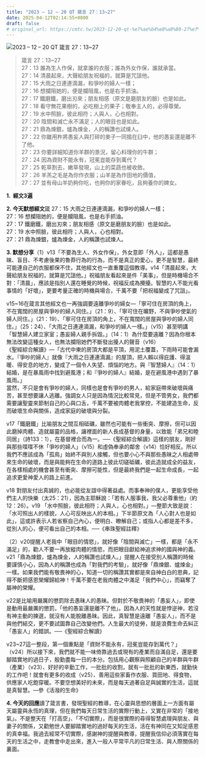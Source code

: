 ```yaml
---
title: "2023 – 12 – 20 QT 箴言 27：13~27"
date: 2025-04-12T02:14:55+0800
draft: false
# original_url: https://cmtc.tw/2023-12-20-qt-%e7%ae%b4%e8%a8%80-27%ef%bc%9a1327
---
```


![2023 – 12 – 20 QT 箴言 27：13\~27](/images/qt.jpg  "2023 – 12 – 20 QT 箴言 27：13\~27")

> 箴言 27：13\~27  
> 27：13 誰為生人作保，就拿誰的衣服；誰為外女作保，誰就承當。  
> 27：14 清晨起來，大聲給朋友祝福的，就算是咒詛他。  
> 27：15 大雨之日連連滴漏，和爭吵的婦人一樣；  
> 27：16 想攔阻她的，便是攔阻風，也是右手抓油。  
> 27：17 鐵磨鐵，磨出刃來；朋友相感（原文是磨朋友的臉）也是如此。  
> 27：18 看守無花果樹的，必吃樹上的果子；敬奉主人的，必得尊榮。  
> 27：19 水中照臉，彼此相符；人與人，心也相對。  
> 27：20 陰間和滅亡永不滿足；人的眼目也是如此。  
> 27：21 鼎為煉銀，爐為煉金，人的稱讚也試煉人。  
> 27：22 你雖用杵將愚妄人與打碎的麥子一同搗在臼中，他的愚妄還是離不了他。  
> 27：23 你要詳細知道你羊群的景況，留心料理你的牛群；  
> 27：24 因為資財不能永有，冠冕豈能存到萬代？  
> 27：25 乾草割去，嫩草發現，山上的菜蔬也被收斂。  
> 27：26 羊羔之毛是為你作衣服；山羊是為作田地的價值，  
> 27：27 並有母山羊奶夠你吃，也夠你的家眷吃，且夠養你的婢女。

**1.  經文3遍**

**2. 今天默想經文**箴 27：15 大雨之日連連滴漏，和爭吵的婦人一樣；  
27：16 想攔阻她的，便是攔阻風，也是右手抓油。  
27：17 鐵磨鐵，磨出刃來；朋友相感（原文是磨朋友的臉）也是如此。  
27：19 水中照臉，彼此相符；人與人，心也相對。  
27：21 鼎為煉銀，爐為煉金，人的稱讚也試煉人。

**3. 默想分享**（1）v13「不要為生人、外女作保」，外女意即「外人」，這都是愚昧、盲目、不考慮後果的魯莽行為的行為，而不是真正的愛心，更不是智慧，最終可能連自己的衣服都保不住，其他經文也一直重覆這個教導。v14「清晨起來，大聲給朋友祝福的，就算是咒詛他。」祝福朋友看起來是件「美事」，但是時機場合不對：「清晨」，應該是指別人還在睡覺的時候，祝福反成為攪擾。智慧的人不能光看事情的「好壞」，更要考量正確的時機與場合，千萬不要「把祝福變成了咒詛」。

v15\~16在箴言其他經文也一再強調要遠離爭吵的婦女—「寧可住在房頂的角上，不在寬闊的房屋與爭吵的婦人同住。」（21：9）、「寧可住在曠野，不與爭吵使氣的婦人同住。」（21：19）、「寧可住在房頂的角上，不在寬闊的房屋與爭吵的婦人同住。」（25：24）、「大雨之日連連滴漏，和爭吵的婦人一樣。」（v15）甚至明講「智慧婦人建立家室；愚妄婦人親手拆毀。」（14：1）為什麼要遠離？因為你根本無法改變這種女人，也無法攔阻她們不斷發出擾人的聲音（v16）  
《聖經綜合解讀》—「古代中東的房頂大都是平頂，用泥土覆蓋，下雨時可能會漏水。『爭吵的婦人』就像『大雨之日連連滴漏』的屋頂，把人賴以得庇護、得溫暖、得安息的地方，變成了一個令人失望、煩惱的地方。與『智慧婦人』（14：1）結婚，是在暴風雨中找到避風港；和『爭吵的婦人』結婚，是在避風港中遇到了暴風雨。」  
當然，不只是會有爭吵的婦人，同樣也是會有爭吵的男人，給家庭帶來破壞與痛苦，甚至想要讓人逃離。強調女人只是因為情況比較常見，但是不管男女，我們都需要讓聖靈來節制自己的心與口舌，千萬不要被肉體老我掌控，不能建造生命，反而破壞生命與關係，造成家庭的破壞與分裂。

v17「鐵磨鐵」比喻朋友之間互相砥礪，雖然也可能有一些衝突、摩擦，但可以因此磨掉肉體、造就屬靈的品格，讓裡面的新人長成基督的身量，以致能「弟兄和睦同居」（詩133：1），在基督裡合而為一。──《聖經綜合解讀》這樣的朋友，剛好與那些喋喋不休「爭吵的婦人」（v15）和虛偽奉承的鄰舍（v14）恰好相反。所以我們不應該成為「孤鳥」始終不與別人接觸，但也要小心不與那些愚昧之人相處帶來生命的破壞，而是與能夠在生命的道路上彼此切磋砥礪，彼此造就成全的益友，在各樣相處的機會甚至有衝突、摩擦可能性，但是最終我們是一起生命成長，一起追求更愛神愛人的路上前進。

v18 對朋友付出真誠的，也必能從友誼中得著益處。而事奉神的僕人，更能享受他們主人的快樂（太25：21），因為主耶穌說：「若有人服事我，我父必尊重他」（約12：26）。v19 「水中照臉，彼此相符；人與人，心也相對。」—整節大致是說：「水可照出人的樣貌，人心可反映出人的本相。」下半節原文為「人心對人也是如此」，這或許表示人若省察自己內心，便明白、瞭解自己；或指人心都是差不多，從別人的心，便可看出自己的本相。──《串珠聖經註釋》

（2）v20提醒人老我中「眼目的情慾」，就好像「陰間與滅亡」一樣，都是「永不滿足」的，勸人不要一再放縱肉體的情慾，而把眼目獻給神追求神的國與神的義。v21「鼎為煉銀，爐為煉金，人的稱讚也試煉人。」提醒人在接受別人稱讚的時候要謹慎小心，因為人的稱讚也成為「對我們的考驗」，就好像「鼎煉銀、爐煉金」一樣。如果我們能有敬畏神的心，知道一切的稱讚其實都是來自神白白的恩典，記得不斷把感恩榮耀歸給神！千萬不要在老我肉體之中滿足「我們中心」，而竊奪了屬神的榮耀。

v22是比喻用嚴厲的懲罰除去愚昧人的愚昧。但對於不敬畏神的「愚妄人」，即使是動用最嚴厲的懲罰，「他的愚妄還是離不了他」。因為人的天性就是悖逆神，若沒有神主動的揀選，就沒有人能脫離愚昧。因此，真智慧是遠離「愚妄人」，而不是與他們結交，更不要試圖靠自己改變他們。人生最大的徒勞，就是浪費生命去糾正「愚妄人」的錯誤。──《聖經綜合解讀》

v23\~27這一整段，第一個重點是「資財不能永有，冠冕豈能存到萬代？」 （v24）所以接下來，我們就不能一味倚靠過去或現有的產業而自滿自足，還是要腳踏實地的過日子，殷勤盡每一日的本分。包括用心觀察與照顧自己的羊群與牛群（產業）（v23）、好好的辛勤工作，一批批的收割，就有一批批的新東西，就勤快的工作吧！就會有更多的收成（v25）、善用這些家畜作衣服、買田地、得食物，供應家人吃飽穿暖。不要空想美好的未來，而是每天過著自足與誠實的生活，這就是真智慧。—參《活潑的生命》

**4. 今天的回應**讀了箴言書，發現聖經的教導，在心靈與思想的層面上一方面有屬天屬靈與永恆的真理，但在我們每天日常生活的實際行動上，又實在非常的「接地氣」。不是整天在「打高空」、「不切實際」，而是很實際的尋得智慧處理與朋友、與妻子的關係，又勸勉世人要腳踏實地的過好每天的生活，活在有神同在又知足感恩的真幸福。我過去經常不切實際，感謝神的提醒與教導，提醒我信仰必須落實在每天的生活之中，走教會中走出來，進入一般人平常平凡的日常生活、與人際關係的裏面。